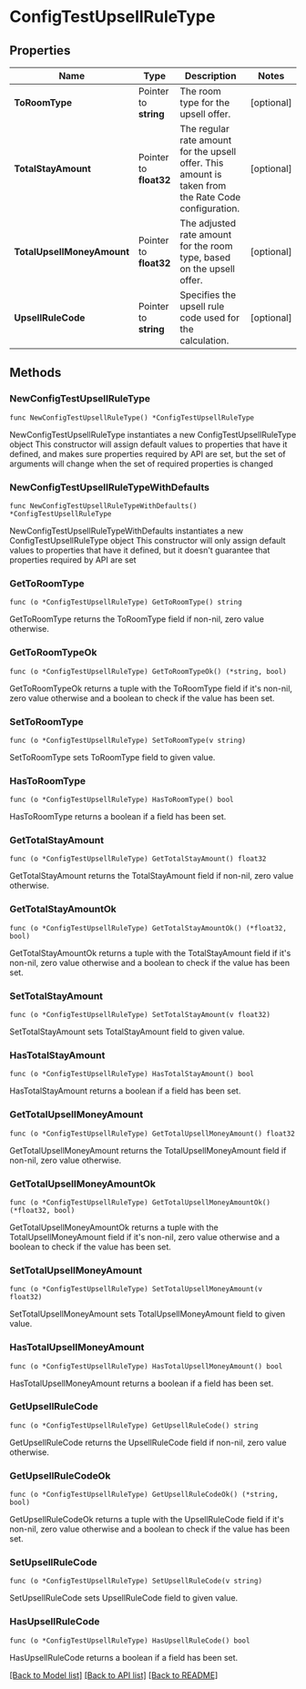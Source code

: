# ConfigTestUpsellRuleType

## Properties

Name | Type | Description | Notes
------------ | ------------- | ------------- | -------------
**ToRoomType** | Pointer to **string** | The room type for the upsell offer. | [optional] 
**TotalStayAmount** | Pointer to **float32** | The regular rate amount for the upsell offer. This amount is taken from the Rate Code configuration. | [optional] 
**TotalUpsellMoneyAmount** | Pointer to **float32** | The adjusted rate amount for the room type, based on the upsell offer. | [optional] 
**UpsellRuleCode** | Pointer to **string** | Specifies the upsell rule code used for the calculation. | [optional] 

## Methods

### NewConfigTestUpsellRuleType

`func NewConfigTestUpsellRuleType() *ConfigTestUpsellRuleType`

NewConfigTestUpsellRuleType instantiates a new ConfigTestUpsellRuleType object
This constructor will assign default values to properties that have it defined,
and makes sure properties required by API are set, but the set of arguments
will change when the set of required properties is changed

### NewConfigTestUpsellRuleTypeWithDefaults

`func NewConfigTestUpsellRuleTypeWithDefaults() *ConfigTestUpsellRuleType`

NewConfigTestUpsellRuleTypeWithDefaults instantiates a new ConfigTestUpsellRuleType object
This constructor will only assign default values to properties that have it defined,
but it doesn't guarantee that properties required by API are set

### GetToRoomType

`func (o *ConfigTestUpsellRuleType) GetToRoomType() string`

GetToRoomType returns the ToRoomType field if non-nil, zero value otherwise.

### GetToRoomTypeOk

`func (o *ConfigTestUpsellRuleType) GetToRoomTypeOk() (*string, bool)`

GetToRoomTypeOk returns a tuple with the ToRoomType field if it's non-nil, zero value otherwise
and a boolean to check if the value has been set.

### SetToRoomType

`func (o *ConfigTestUpsellRuleType) SetToRoomType(v string)`

SetToRoomType sets ToRoomType field to given value.

### HasToRoomType

`func (o *ConfigTestUpsellRuleType) HasToRoomType() bool`

HasToRoomType returns a boolean if a field has been set.

### GetTotalStayAmount

`func (o *ConfigTestUpsellRuleType) GetTotalStayAmount() float32`

GetTotalStayAmount returns the TotalStayAmount field if non-nil, zero value otherwise.

### GetTotalStayAmountOk

`func (o *ConfigTestUpsellRuleType) GetTotalStayAmountOk() (*float32, bool)`

GetTotalStayAmountOk returns a tuple with the TotalStayAmount field if it's non-nil, zero value otherwise
and a boolean to check if the value has been set.

### SetTotalStayAmount

`func (o *ConfigTestUpsellRuleType) SetTotalStayAmount(v float32)`

SetTotalStayAmount sets TotalStayAmount field to given value.

### HasTotalStayAmount

`func (o *ConfigTestUpsellRuleType) HasTotalStayAmount() bool`

HasTotalStayAmount returns a boolean if a field has been set.

### GetTotalUpsellMoneyAmount

`func (o *ConfigTestUpsellRuleType) GetTotalUpsellMoneyAmount() float32`

GetTotalUpsellMoneyAmount returns the TotalUpsellMoneyAmount field if non-nil, zero value otherwise.

### GetTotalUpsellMoneyAmountOk

`func (o *ConfigTestUpsellRuleType) GetTotalUpsellMoneyAmountOk() (*float32, bool)`

GetTotalUpsellMoneyAmountOk returns a tuple with the TotalUpsellMoneyAmount field if it's non-nil, zero value otherwise
and a boolean to check if the value has been set.

### SetTotalUpsellMoneyAmount

`func (o *ConfigTestUpsellRuleType) SetTotalUpsellMoneyAmount(v float32)`

SetTotalUpsellMoneyAmount sets TotalUpsellMoneyAmount field to given value.

### HasTotalUpsellMoneyAmount

`func (o *ConfigTestUpsellRuleType) HasTotalUpsellMoneyAmount() bool`

HasTotalUpsellMoneyAmount returns a boolean if a field has been set.

### GetUpsellRuleCode

`func (o *ConfigTestUpsellRuleType) GetUpsellRuleCode() string`

GetUpsellRuleCode returns the UpsellRuleCode field if non-nil, zero value otherwise.

### GetUpsellRuleCodeOk

`func (o *ConfigTestUpsellRuleType) GetUpsellRuleCodeOk() (*string, bool)`

GetUpsellRuleCodeOk returns a tuple with the UpsellRuleCode field if it's non-nil, zero value otherwise
and a boolean to check if the value has been set.

### SetUpsellRuleCode

`func (o *ConfigTestUpsellRuleType) SetUpsellRuleCode(v string)`

SetUpsellRuleCode sets UpsellRuleCode field to given value.

### HasUpsellRuleCode

`func (o *ConfigTestUpsellRuleType) HasUpsellRuleCode() bool`

HasUpsellRuleCode returns a boolean if a field has been set.


[[Back to Model list]](../README.md#documentation-for-models) [[Back to API list]](../README.md#documentation-for-api-endpoints) [[Back to README]](../README.md)



